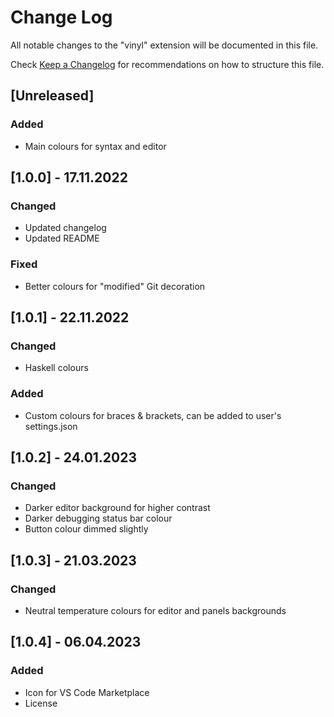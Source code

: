 # Change Log

All notable changes to the "vinyl" extension will be documented in this file.

Check [Keep a Changelog](http://keepachangelog.com/) for recommendations on how to structure this file.

## [Unreleased]

### Added

- Main colours for syntax and editor

## [1.0.0] - 17.11.2022

### Changed

- Updated changelog
- Updated README

### Fixed

- Better colours for "modified" Git decoration

## [1.0.1] - 22.11.2022

### Changed

- Haskell colours

### Added

- Custom colours for braces & brackets, can be added to user's settings.json

## [1.0.2] - 24.01.2023

### Changed

- Darker editor background for higher contrast
- Darker debugging status bar colour
- Button colour dimmed slightly


## [1.0.3] - 21.03.2023

### Changed

- Neutral temperature colours for editor and panels backgrounds

## [1.0.4] - 06.04.2023

### Added

- Icon for VS Code Marketplace
- License